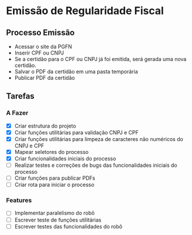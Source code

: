 # Emissão de Regularidade Fiscal

## Processo Emissão

- Acessar o site da PGFN
- Inserir CPF ou CNPJ
- Se a certidão para o CPF ou CNPJ já foi emitida, será gerada uma nova certidão.
- Salvar o PDF da certidão em uma pasta temporária
- Publicar PDF da certidão

## Tarefas

### A Fazer

- [x] Criar estrutura do projeto
- [x] Criar funções utilitárias para validação CNPJ e CPF
- [x] Criar funções utilitárias para limpeza de caracteres não numéricos do CNPJ e CPF
- [x] Mapear seletores do processo
- [x] Criar funcionalidades iniciais do processo
- [ ] Realizar testes e correções de bugs das funcionalidades iniciais do processo
- [ ] Criar funções para publicar PDFs
- [ ] Criar rota para iniciar o processo

### Features

- [ ] Implementar paralelismo do robô
- [ ] Escrever teste de funções utilitárias
- [ ] Escrever testes das funcionalidades do robô
